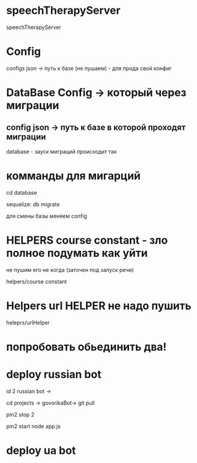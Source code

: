 # speechTherapyServer
speechTherapyServer 


# Config
configs json -> путь к базе (не пушаем) - для прода свой конфиг


# DataBase Config -> который через миграции 
## config json -> путь к базе в которой проходят миграции

database - зауск миграций происходит так

# комманды для мигарций
cd database 

sequelize: db migrate 

для смены базы меняем config

# HELPERS course constant - зло полное подумать как уйти
 не пушим его не когда (заточен под запуск речи)

helpers/course constant



# Helpers url HELPER не надо пушить

heleprs/urlHelper

# попробовать обьединить два!

# deploy russian bot
id 2 russian bot -> 

cd projects -> govorikaBot-> git pull

pm2 stop 2 

pm2 start node app.js


# deploy ua bot

